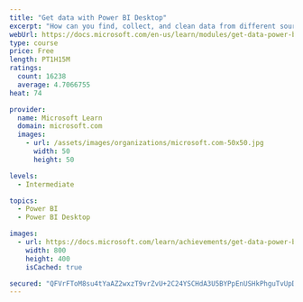 ```yaml
---
title: "Get data with Power BI Desktop"
excerpt: "How can you find, collect, and clean data from different sources? Power BI is a tool for making sense of your data. You will learn tricks to make data-gathering easier."
webUrl: https://docs.microsoft.com/en-us/learn/modules/get-data-power-bi/
type: course
price: Free
length: PT1H15M
ratings:
  count: 16238
  average: 4.7066755
heat: 74

provider:
  name: Microsoft Learn
  domain: microsoft.com
  images:
    - url: /assets/images/organizations/microsoft.com-50x50.jpg
      width: 50
      height: 50

levels:
  - Intermediate

topics:
  - Power BI
  - Power BI Desktop

images:
  - url: https://docs.microsoft.com/learn/achievements/get-data-power-bi-desktop-social.png
    width: 800
    height: 400
    isCached: true

secured: "QFVrFToM8su4tYaAZ2wxzT9vrZvU+2C24YSCHdA3U5BYPpEnUSHkPhguTvUpDyR/5Z5ji2xclkYIYFXfFjSdJbu4CxjnjA6fhksHk87f1BdcmhH5tYy82QRwa7XoEJdLuNA2oTjVwXJzGOAgOqoz1CKAJPUbjR/QB7FkNmz1vZTvEIEWJn+2Enp4VJgyKBH79gZGcWQi+w8OJZ7TG+qP31KBiJLXp5CnC3+Nt4a3AL+glkAT2JcIHeiUwAZrmp6xKrCfeNkash7p0Lps63MPUmbENUhDDA6/S5WH58MhLFSYd3fXL1Vxe6HgH6AxCGaNejlxhaXRWE2uMFWWC9SrjnpKhLDpPfmwEZb3uCglTM7MFBZz+iNO/ipGu4qyNeLIXqeq6oOQ3vXM52osfQmQXJCjcmQt5kEp1oth/we3gu/etWxaFXPNH8anZjcKzevT;UHt5Foy6RJos/9WcBVt4WA=="
---
```


